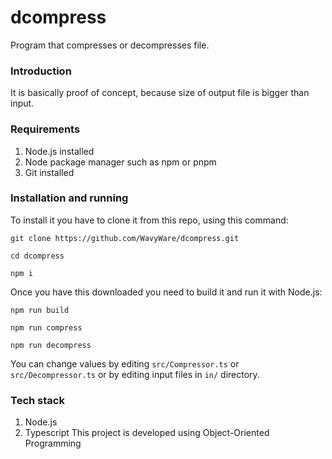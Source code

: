 # dcompress
Program that compresses or decompresses file.

### Introduction

It is basically proof of concept, because size of output file is bigger than input.

### Requirements
1. Node.js installed
2. Node package manager such as npm or pnpm
3. Git installed

### Installation and running
To install it you have to clone it from this repo, using this command:
```shell
git clone https://github.com/WavyWare/dcompress.git

cd dcompress

npm i
```
Once you have this downloaded you need to build it and run it with Node.js:
```shell
npm run build

npm run compress

npm run decompress
```
You can change values by editing `src/Compressor.ts` or `src/Decompressor.ts` or by editing input files in `in/` directory.

### Tech stack
1. Node.js
2. Typescript
   This project is developed using Object-Oriented Programming